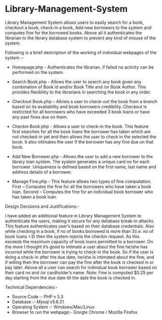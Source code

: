 # Library-Management-System
Library Management System allows users to easily search for a book, checkout a book, check-in a book, Add new borrowers to the system and computes fine for the borrowed books. Above all it authenticates the librarian to the library database system to prevent any kind of misuse of the system.

Following is a brief description of the working of individual webpages of the system :-

- Homepage.php - Authenticates the librarian, if failed no activity can be performed on the system.

- Search Book.php - Allows the user to search any book given any combination of Book id and/or Book Title and /or Book Author. This provides flexibility to the librarians in searching the book in any order.

- Checkout Book.php – Allows a user to check-out the book from a branch based on its availability and book borrowers credibility. Checkout is restricted for all borrowers who have exceeded 3 book loans or have any past fines due on them.

- Checkin Book.php - Allows a user to check-in the book. This feature first searches for all the book loans the borrower has taken which are not checked-in yet and then allows the user to check in the selected the book. It also intimates the user if the borrower has any fine due on that book.

- Add New Borrower.php - Allows the user to add a new borrower to the library loan system. The system generates a unique card no for each borrower. Uniqueness is defined based on the first name, last name and address details of a borrower.

- Manage Fine.php - This feature allows two types of fine computation. First – Computes the fine for all the borrowers who have taken a book loan. Second – Computes the fine for an individual book borrower who has taken a book loan.

Design Decisions and Justifications:-

I have added an additional feature in  Library Management System to authenticate the users, making it secure for any database break-in attacks. This feature authenticates user’s based on their database credentials. Also while checking in a book, if no of books borrowed is more than 3(i.e. no of book loans >3) then the system rejects the checkin request. As this exceeds the maximum capacity of book loans permitted to a borrower.
On the more I thought it’s good to intimate a user about the fine he/she has incurred while the borrower is trying to check-in the book. So if the user is doing a check-in after the due date, he/she is intimated about the fine, and if willing then the borrower can pay the fine after the book is checked in or pay later.
Above all a user can search for individual book borrower based on their card no and /or cardholder’s name. Note: Fine is computed $0.25 per day starting from the due date till the date the book is checked in.


Technical Dependencies:- 
* Source Code :- PHP v 5.3 
* Database :- Mysql v5.6.21
* Operating System :- Windows/Mac/Linux 
* Browser to run the webpage:- Google Chrome / Mozilla Firefox

